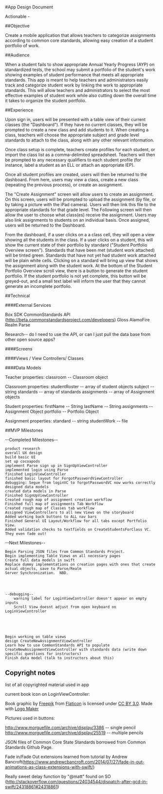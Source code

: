 #App Design Document

Actionable -


##Objective

Create a mobile application that allows teachers to categorize assignments according to common core standards, allowing easy creation of a student portfolio of work.

##Audience

When a student fails to show appropriate Annual Yearly Progress (AYP) on standardized tests, the school may submit a portfolio of the student's work showing examples of student performance that meets all appropriate standards.  This app is meant to help teachers and administrators easily track and categorize student work by linking the work to appropriate standards.  This will allow teachers and administrators to select the most effective examples of student work while also cutting down the overall time it takes to organize the student portfolio.

##Experience

Upon sign in, users will be presented with a table view of their current classes (the "Dashboard").  If they have no current classes, they will be prompted to create a new class and add students to it.  When creating a class, teachers will choose the appropriate subject and grade level standards to attach to the class, along with any other relevant information.  

Once class setup is complete, teachers create profiles for each student, or import the class list as a comma-delimited spreadsheet.  Teachers will then be prompted to any necessary qualifiers to each student profile (for instance, label a student as an ELL or attach an appropriate IEP).  

Once all student profiles are created, users will then be returned to the dashboard.  From here, users may view a class, create a new class (repeating the previous process), or create an assignment.  

The "Create Assignment" screen will allow users to create an assignment.  On this screen, users will be prompted to upload the assignment (by file, or by taking a picture with the iPad camera).  Users will then link this file to the appropriate standards for that grade level.  The Following screen will then allow the user to choose what class(es) receive the assignment.  Users may also link assignments to students on an individual basis.  Once assigned, users will be returned to the Dashboard.  

From the dashboard, if a user clicks on a a class cell, they will open a view showing all the students in the class.  If a user clicks on a student, this will show the current state of their portfolio by standard ("Student Portfolio Overview screen").  Standards that have been met (student work attached) will be tinted green.  Standards that have not yet had student work attached will be plain white cells.  Clicking on a standard will bring up view that shows the assignment along with the student work.  At the bottom of the Student Portfolio Overview scroll view, there is a button to generate the student portfolio.  If the student portfolio is not yet complete, this button will be greyed-out, and a small text label will inform the user that they cannot generate an incomplete portfolio.




##Technical

####External Services

Box SDK
CommonStandards API (http://beta.commonstandardsproject.com/developers)
Gloss
AlamoFire
Realm
Parse

Research-- do I need to use the API, or can I just pull the data base from other open source apps?



####Screens



####Views / View Controllers/ Classes


####Data Models

Teacher
    properties:
        classroom -- Classroom object


Classroom
    properties:
        studentRoster -- array of student objects
        subject -- string
        standards -- array of standards
        assignments -- array of Assignment objects


Student
    properties:
        firstName -- String
        lastName -- String
        assignments -- Assignment Object
        portfolio -- Portfolio Object

Assignment
    properties:
        standard -- string
        studentWork -- file







##MVP Milestones

--Completed Milestones--

    product research
    overall UX design
    build basic UI
    set up cocoapods
    implement Parse sign up in SignUpViewController
    implemented login using Parse
    finished LoginViewController
    finished basic layout for ForgotPasswordViewController
    debugging: Segue from loginVC to forgotPasswordVC now works correctly
    designed data models
    created data models in Parse
    Finished SignUpViewController
    Created rough map of assignment creation workflow
    Finished full map of assignments Tab Workflow
    Created rough map of Classes tab workflow
    Assigned ViewControllers to all new Views on the storyboard
    Added working back buttons to ALL nav bars
    Finished General UI Layout/Workflow for all tabs except Portfolio View.
    Added validation checks to textfields on CreateStudentsForClass VC.  They even fade out!

--Next Milestones--

    Begin Parsing JSON files from Common Standards Project.
    Begin implementing Table Views on all necessary pages
    Create full data models in swift
    Replace dummy implementations on creation pages with ones that create actual objects, save to Parse/Realm
    Server Synchronization.  NBD.
    
    


    --debugging--
        warning label for LoginViewController doesn't appear on empty inputs
        Scroll View doesnt adjust from open keyboard on LoginViewController 





    Begin working on table views
    design CreateNewAssignmentViewController
    Learn how to use CommonStandards API to populate CreateNewAssignmentViewController with standards data (write down specific questions for instructors)
    Finish data model (talk to instructors about this)


## Copyright notes

list of all copyrighted material used in app

current book icon on LoginViewController:

Book graphic by <a href="http://www.freepik.com/">Freepik</a> from <a href="http://www.flaticon.com/">Flaticon</a> is licensed under <a href="http://creativecommons.org/licenses/by/3.0/" title="Creative Commons BY 3.0">CC BY 3.0</a>. Made with <a href="http://logomakr.com" title="Logo Maker">Logo Maker</a>

Pictures used in buttons:

http://www.morguefile.com/archive/display/3386 -- single pencil
http://www.morguefile.com/archive/display/25519 -- multiple pencils

JSON files of Common Core State Standards borrowed from Common Standards Github Page.  

Fade in/Fade Out extensions learned from tutorial by Andrew Bancroft(https://www.andrewcbancroft.com/2014/07/27/fade-in-out-animations-as-class-extensions-with-swift/)

Really sweet delay function by "@matt" found on SO (http://stackoverflow.com/questions/24034544/dispatch-after-gcd-in-swift/24318861#24318861)





